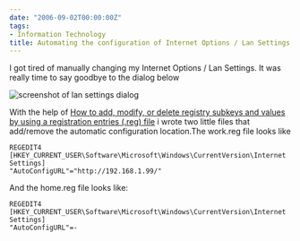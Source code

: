 ```yaml
---
date: "2006-09-02T00:00:00Z"
tags:
- Information Technology
title: Automating the configuration of Internet Options / Lan Settings
---
```

I got tired of manually changing my Internet Options / Lan Settings. It was really time to say goodbye to the dialog below

![screenshot of lan settings dialog](http://www.timvw.be/wp-content/images/lansettingsdialog.jpg)

With the help of [How to add, modify, or delete registry subkeys and values by using a registration entries (.reg) file](http://support.microsoft.com/kb/310516/) i wrote two little files that add/remove the automatic configuration location.The work.reg file looks like

```reg
REGEDIT4
[HKEY_CURRENT_USER\Software\Microsoft\Windows\CurrentVersion\Internet Settings]
"AutoConfigURL"="http://192.168.1.99/"
```

And the home.reg file looks like:

```reg
REGEDIT4
[HKEY_CURRENT_USER\Software\Microsoft\Windows\CurrentVersion\Internet Settings]
"AutoConfigURL"=-
```
